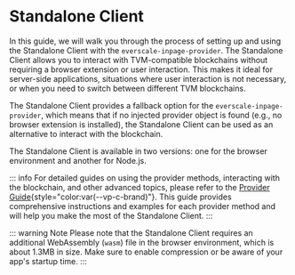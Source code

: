 # Standalone Client

In this guide, we will walk you through the process of setting up and using the Standalone Client with the `everscale-inpage-provider`. The Standalone Client allows you to interact with TVM-compatible blockchains without requiring a browser extension or user interaction. This makes it ideal for server-side applications, situations where user interaction is not necessary, or when you need to switch between different TVM blockchains.

The Standalone Client provides a fallback option for the `everscale-inpage-provider`, which means that if no injected provider object is found (e.g., no browser extension is installed), the Standalone Client can be used as an alternative to interact with the blockchain.

The Standalone Client is available in two versions: one for the browser environment and another for Node.js.

::: info
For detailed guides on using the provider methods, interacting with the blockchain, and other advanced topics, please refer to the [Provider Guide](./../1-introduction.md){style="color:var(--vp-c-brand)"}. This guide provides comprehensive instructions and examples for each provider method and will help you make the most of the Standalone Client.
:::

::: warning Note
Please note that the Standalone Client requires an additional WebAssembly (`wasm`) file in the browser environment, which is about 1.3MB in size. Make sure to enable compression or be aware of your app's startup time.
:::
